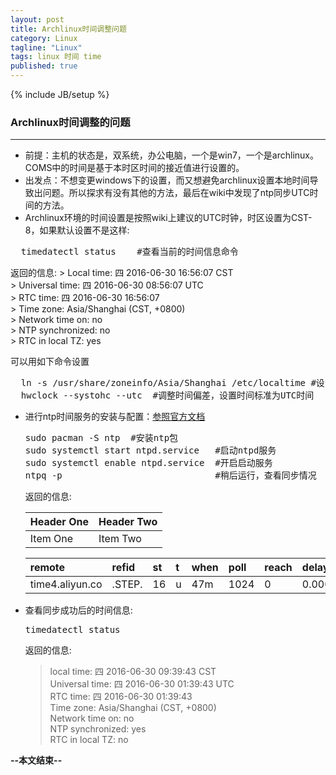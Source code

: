 ```yaml
---
layout: post
title: Archlinux时间调整问题
category: Linux
tagline: "Linux"
tags: linux 时间 time
published: true
---
```

{% include JB/setup %}
### Archlinux时间调整的问题
---
- 前提：主机的状态是，双系统，办公电脑，一个是win7，一个是archlinux。COMS中的时间是基于本时区时间的接近值进行设置的。
- 出发点：不想变更windows下的设置，而又想避免archlinux设置本地时间导致出问题。所以探求有没有其他的方法，最后在wiki中发现了ntp同步UTC时间的方法。
- Archlinux环境的时间设置是按照wiki上建议的UTC时钟，时区设置为CST-8，如果默认设置不是这样:
 <pre class="prettyprint linenums">
  timedatectl status    #查看当前的时间信息命令</pre>

  返回的信息:
	> Local time: 四 2016-06-30 16:56:07 CST  
	> Universal time: 四 2016-06-30 08:56:07 UTC  
	> RTC time: 四 2016-06-30 16:56:07   
	> Time zone: Asia/Shanghai (CST, +0800)  
	> Network time on: no  
	> NTP synchronized: no  
	> RTC in local TZ: yes  

  可以用如下命令设置
  <pre class="prettyprint linenums">
  ln -s /usr/share/zoneinfo/Asia/Shanghai /etc/localtime #设置默认时区
  hwclock --systohc --utc  #调整时间偏差，设置时间标准为UTC时间</pre>
- 进行ntp时间服务的安装与配置：[参照官方文档](https://wiki.archlinux.org/index.php/Network_Time_Protocol_daemon)
  <pre class="prettyprint linenums">
  sudo pacman -S ntp  #安装ntp包
  sudo systemctl start ntpd.service   #启动ntpd服务
  sudo systemctl enable ntpd.service  #开启启动服务
  ntpq -p                             #稍后运行，查看同步情况</pre>

  返回的信息:  

  | Header One     | Header Two     |
  | :------------- | :------------- |
  | Item One       | Item Two       |


	| remote      | refid      | st    | t    | when   | poll  | reach | delay | offset    | jitter    |
	| :------------- | :------------- |:------------- |:------------- |:------------- |:------------- |:------------- |:------------- |:------------- |:------------- |
	| time4.aliyun.co  | .STEP.      | 16      | u    | 47m   | 1024  |0  | 0.000 | 0.000 | 0.000 |

- 查看同步成功后的时间信息:
  <pre class="prettyprint linenums">
  timedatectl status</pre>

  返回的信息:         
  > local time: 四 2016-06-30 09:39:43 CST  
  > Universal time: 四 2016-06-30 01:39:43 UTC  
  > RTC time: 四 2016-06-30 01:39:43  
  > Time zone: Asia/Shanghai (CST, +0800)  
  > Network time on: no  
  > NTP synchronized: yes  
  > RTC in local TZ: no  

**--本文结束--**            
